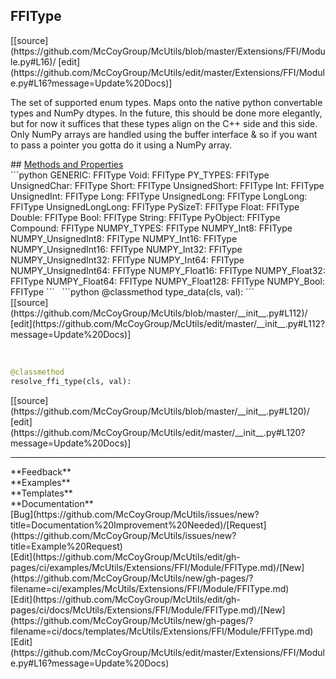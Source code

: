 ## <a id="McUtils.Extensions.FFI.Module.FFIType">FFIType</a> 

<div class="docs-source-link" markdown="1">
[[source](https://github.com/McCoyGroup/McUtils/blob/master/Extensions/FFI/Module.py#L16)/
[edit](https://github.com/McCoyGroup/McUtils/edit/master/Extensions/FFI/Module.py#L16?message=Update%20Docs)]
</div>

The set of supported enum types.
Maps onto the native python convertable types and NumPy dtypes.
In the future, this should be done more elegantly, but for now it suffices
that these types align on the C++ side and this side.
Only NumPy arrays are handled using the buffer interface & so if you want to pass a pointer
you gotta do it using a NumPy array.







<div class="collapsible-section">
 <div class="collapsible-section collapsible-section-header" markdown="1">
## <a class="collapse-link" data-toggle="collapse" href="#methods" markdown="1"> Methods and Properties</a> <a class="float-right" data-toggle="collapse" href="#methods"><i class="fa fa-chevron-down"></i></a>
 </div>
 <div class="collapsible-section collapsible-section-body collapse show" id="methods" markdown="1">
 ```python
GENERIC: FFIType
Void: FFIType
PY_TYPES: FFIType
UnsignedChar: FFIType
Short: FFIType
UnsignedShort: FFIType
Int: FFIType
UnsignedInt: FFIType
Long: FFIType
UnsignedLong: FFIType
LongLong: FFIType
UnsignedLongLong: FFIType
PySizeT: FFIType
Float: FFIType
Double: FFIType
Bool: FFIType
String: FFIType
PyObject: FFIType
Compound: FFIType
NUMPY_TYPES: FFIType
NUMPY_Int8: FFIType
NUMPY_UnsignedInt8: FFIType
NUMPY_Int16: FFIType
NUMPY_UnsignedInt16: FFIType
NUMPY_Int32: FFIType
NUMPY_UnsignedInt32: FFIType
NUMPY_Int64: FFIType
NUMPY_UnsignedInt64: FFIType
NUMPY_Float16: FFIType
NUMPY_Float32: FFIType
NUMPY_Float64: FFIType
NUMPY_Float128: FFIType
NUMPY_Bool: FFIType
```
<a id="McUtils.Extensions.FFI.Module.FFIType.type_data" class="docs-object-method">&nbsp;</a> 
```python
@classmethod
type_data(cls, val): 
```
<div class="docs-source-link" markdown="1">
[[source](https://github.com/McCoyGroup/McUtils/blob/master/__init__.py#L112)/
[edit](https://github.com/McCoyGroup/McUtils/edit/master/__init__.py#L112?message=Update%20Docs)]
</div>


<a id="McUtils.Extensions.FFI.Module.FFIType.resolve_ffi_type" class="docs-object-method">&nbsp;</a> 
```python
@classmethod
resolve_ffi_type(cls, val): 
```
<div class="docs-source-link" markdown="1">
[[source](https://github.com/McCoyGroup/McUtils/blob/master/__init__.py#L120)/
[edit](https://github.com/McCoyGroup/McUtils/edit/master/__init__.py#L120?message=Update%20Docs)]
</div>



 </div>
</div>












---


<div markdown="1" class="text-secondary">
<div class="container">
  <div class="row">
   <div class="col" markdown="1">
**Feedback**   
</div>
   <div class="col" markdown="1">
**Examples**   
</div>
   <div class="col" markdown="1">
**Templates**   
</div>
   <div class="col" markdown="1">
**Documentation**   
</div>
   <div class="col" markdown="1">
   
</div>
   <div class="col" markdown="1">
   
</div>
   <div class="col" markdown="1">
   
</div>
</div>
  <div class="row">
   <div class="col" markdown="1">
[Bug](https://github.com/McCoyGroup/McUtils/issues/new?title=Documentation%20Improvement%20Needed)/[Request](https://github.com/McCoyGroup/McUtils/issues/new?title=Example%20Request)   
</div>
   <div class="col" markdown="1">
[Edit](https://github.com/McCoyGroup/McUtils/edit/gh-pages/ci/examples/McUtils/Extensions/FFI/Module/FFIType.md)/[New](https://github.com/McCoyGroup/McUtils/new/gh-pages/?filename=ci/examples/McUtils/Extensions/FFI/Module/FFIType.md)   
</div>
   <div class="col" markdown="1">
[Edit](https://github.com/McCoyGroup/McUtils/edit/gh-pages/ci/docs/McUtils/Extensions/FFI/Module/FFIType.md)/[New](https://github.com/McCoyGroup/McUtils/new/gh-pages/?filename=ci/docs/templates/McUtils/Extensions/FFI/Module/FFIType.md)   
</div>
   <div class="col" markdown="1">
[Edit](https://github.com/McCoyGroup/McUtils/edit/master/Extensions/FFI/Module.py#L16?message=Update%20Docs)   
</div>
   <div class="col" markdown="1">
   
</div>
   <div class="col" markdown="1">
   
</div>
   <div class="col" markdown="1">
   
</div>
</div>
</div>
</div>